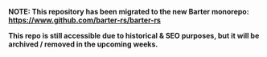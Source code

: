 **NOTE: This repository has been migrated to the new Barter monorepo: https://www.github.com/barter-rs/barter-rs**

**This repo is still accessible due to historical & SEO purposes, but it will be archived / removed in the upcoming weeks.**
